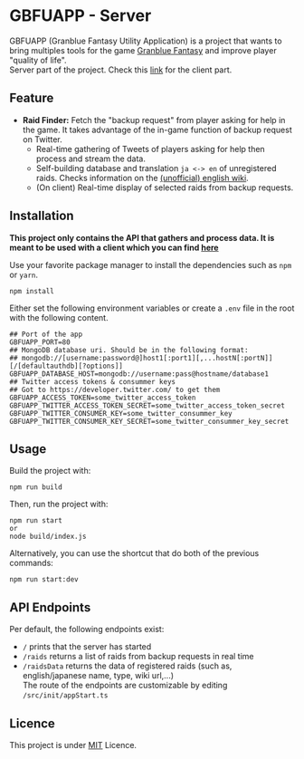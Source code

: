 # GBFUAPP - Server  
GBFUAPP (Granblue Fantasy Utility Application) is a project that wants to bring multiples tools for the game [Granblue Fantasy](http://game.granbluefantasy.jp/) and improve player "quality of life".  
Server part of the project. Check this [link](https://github.com/Abikebuk/GBFUAPP-client) for the client part.

## Feature  
* **Raid Finder:** Fetch the "backup request" from player asking for help in the game. It takes advantage of the  in-game function of backup request on Twitter.
    * Real-time gathering of Tweets of players asking for help then process and stream the data.
    * Self-building database and translation ``ja <-> en`` of unregistered raids. Checks information on the [(unofficial) english wiki](https://gbf.wiki/).
    * (On client) Real-time display of selected raids from backup requests.
## Installation  
**This project only contains the API that gathers and process data. It is meant to be used with a client which you can find [here](https://github.com/Abikebuk/GBFUAPP-client)**

Use your favorite package manager to install the dependencies such as ``npm`` or ``yarn``. 
```shell
npm install
```

Either set the following environment variables or create a ``.env`` file in the root with the following content.
```dotenv
## Port of the app
GBFUAPP_PORT=80 
## MongoDB database uri. Should be in the following format:
## mongodb://[username:password@]host1[:port1][,...hostN[:portN]][/[defaultauthdb][?options]]
GBFUAPP_DATABASE_HOST=mongodb://username:pass@hostname/database1
## Twitter access tokens & consummer keys
## Got to https://developer.twitter.com/ to get them
GBFUAPP_ACCESS_TOKEN=some_twitter_access_token
GBFUAPP_TWITTER_ACCESS_TOKEN_SECRET=some_twitter_access_token_secret
GBFUAPP_TWITTER_CONSUMER_KEY=some_twitter_consummer_key
GBFUAPP_TWITTER_CONSUMER_KEY_SECRET=some_twitter_consummer_key_secret
```

## Usage  
Build the project with:
```shell
npm run build
```
Then, run the project with:
```shell
npm run start
or
node build/index.js
```
Alternatively, you can use the shortcut that do both of the previous commands:
```shell
npm run start:dev
```

## API Endpoints  
Per default, the following endpoints exist:
* ``/`` prints that the server has started
* ``/raids`` returns a list of raids from backup requests in real time
* ``/raidsData`` returns the data of registered raids (such as, english/japanese name, type, wiki url,...)  
The route of the endpoints are customizable by editing ``/src/init/appStart.ts``
## Licence  
This project is under [MIT](https://choosealicense.com/licenses/mit/) Licence.